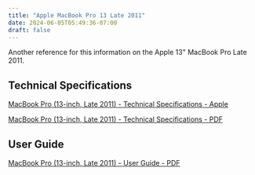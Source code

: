 ```yaml
---
title: "Apple MacBook Pro 13 Late 2011"
date: 2024-06-05T05:49:36-07:00
draft: false
---
```


Another reference for this information on the Apple 13" MacBook Pro Late 2011.

## Technical Specifications
[MacBook Pro (13-inch, Late 2011) - Technical Specifications - Apple](https://support.apple.com/en-us/111341)

[MacBook Pro (13-inch, Late 2011) - Technical Specifications - PDF](MacBook%20Pro%20(13-inch,%20Late%202011)%20-%20Technical%20Specifications%20-%20Apple%20Support.pdf)

## User Guide
[MacBook Pro (13-inch, Late 2011) - User Guide - PDF](ma1601_macbook_pro_13inch_late_2011.pdf)